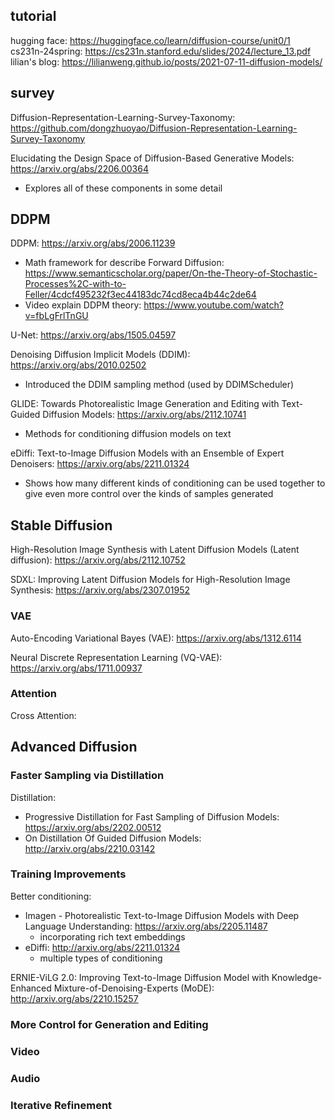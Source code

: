 ## tutorial
hugging face: https://huggingface.co/learn/diffusion-course/unit0/1  
cs231n-24spring: https://cs231n.stanford.edu/slides/2024/lecture_13.pdf  
lilian's blog: https://lilianweng.github.io/posts/2021-07-11-diffusion-models/  

## survey
Diffusion-Representation-Learning-Survey-Taxonomy: https://github.com/dongzhuoyao/Diffusion-Representation-Learning-Survey-Taxonomy

Elucidating the Design Space of Diffusion-Based Generative Models: https://arxiv.org/abs/2206.00364
- Explores all of these components in some detail 

## DDPM
DDPM: https://arxiv.org/abs/2006.11239
- Math framework for describe Forward Diffusion: https://www.semanticscholar.org/paper/On-the-Theory-of-Stochastic-Processes%2C-with-to-Feller/4cdcf495232f3ec44183dc74cd8eca4b44c2de64
- Video explain DDPM theory: https://www.youtube.com/watch?v=fbLgFrlTnGU

U-Net: https://arxiv.org/abs/1505.04597

Denoising Diffusion Implicit Models (DDIM): https://arxiv.org/abs/2010.02502
- Introduced the DDIM sampling method (used by DDIMScheduler)

GLIDE: Towards Photorealistic Image Generation and Editing with Text-Guided Diffusion Models: https://arxiv.org/abs/2112.10741
- Methods for conditioning diffusion models on text

eDiffi: Text-to-Image Diffusion Models with an Ensemble of Expert Denoisers: https://arxiv.org/abs/2211.01324
- Shows how many different kinds of conditioning can be used together to give even more control over the kinds of samples generated

## Stable Diffusion
High-Resolution Image Synthesis with Latent Diffusion Models (Latent diffusion): https://arxiv.org/abs/2112.10752

SDXL: Improving Latent Diffusion Models for High-Resolution Image Synthesis: https://arxiv.org/abs/2307.01952

### VAE
Auto-Encoding Variational Bayes (VAE): https://arxiv.org/abs/1312.6114

Neural Discrete Representation Learning (VQ-VAE): https://arxiv.org/abs/1711.00937



### Attention
Cross Attention: 

## Advanced Diffusion
### Faster Sampling via Distillation
Distillation: 
- Progressive Distillation for Fast Sampling of Diffusion Models: https://arxiv.org/abs/2202.00512
- On Distillation Of Guided Diffusion Models: http://arxiv.org/abs/2210.03142

### Training Improvements
Better conditioning:
- Imagen - Photorealistic Text-to-Image Diffusion Models with Deep Language Understanding: https://arxiv.org/abs/2205.11487
  - incorporating rich text embeddings
- eDiffi: http://arxiv.org/abs/2211.01324
  - multiple types of conditioning

ERNIE-ViLG 2.0: Improving Text-to-Image Diffusion Model with Knowledge-Enhanced Mixture-of-Denoising-Experts (MoDE): http://arxiv.org/abs/2210.15257

### More Control for Generation and Editing


### Video

### Audio

### Iterative Refinement
